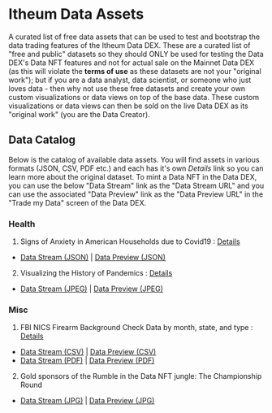 # Itheum Data Assets

A curated list of free data assets that can be used to test and bootstrap the data trading features of the Itheum Data DEX. These are a curated list of "free and public" datasets so they should ONLY be used for testing the Data DEX's Data NFT features and not for actual sale on the Mainnet Data DEX (as this will violate the **terms of use** as these datasets are not your "original work"); but if you are a data analyst, data scientist, or someone who just loves data - then why not use these free datasets and create your own custom visualizations or data views on top of the base data. These custom visualizations or data views can then be sold on the live Data DEX as its "original work" (you are the Data Creator).

## Data Catalog

Below is the catalog of available data assets. You will find assets in various formats (JSON, CSV, PDF etc.) and each has it's own _Details_ link so you can learn more about the original dataset. To mint a Data NFT in the Data DEX, you can use the below "Data Stream" link as the "Data Stream URL" and you can use the associated "Data Preview" link as the "Data Preview URL" in the "Trade my Data" screen of the Data DEX.

### Health

1. Signs of Anxiety in American Households due to Covid19 : [Details](https://github.com/Itheum/data-assets/blob/main/Health/H1__Signs_of_Anxiety_in_American_Households_due_to_Covid19)

- [Data Stream (JSON)](https://raw.githubusercontent.com/Itheum/data-assets/main/Health/H1__Signs_of_Anxiety_in_American_Households_due_to_Covid19/dataset.json) | [Data Preview (JSON)](https://raw.githubusercontent.com/Itheum/data-assets/main/Health/H1__Signs_of_Anxiety_in_American_Households_due_to_Covid19/preview.json)

2. Visualizing the History of Pandemics : [Details](https://github.com/Itheum/data-assets/blob/main/Health/H2__Visualizing_the_History_of_Pandemics)

- [Data Stream (JPEG)](https://raw.githubusercontent.com/Itheum/data-assets/main/Health/H2__Visualizing_the_History_of_Pandemics/dataset.jpeg) | [Data Preview (JPEG)](https://raw.githubusercontent.com/Itheum/data-assets/main/Health/H2__Visualizing_the_History_of_Pandemics/preview.jpeg)

### Misc

1. FBI NICS Firearm Background Check Data by month, state, and type : [Details](https://github.com/Itheum/data-assets/blob/main/Misc/M1__FBI_Firearm_Background_Check_Data)

- [Data Stream (CSV)](https://raw.githubusercontent.com/Itheum/data-assets/main/Misc/M1__FBI_Firearm_Background_Check_Data/csv/dataset.csv) | [Data Preview (CSV)](https://raw.githubusercontent.com/Itheum/data-assets/main/Misc/M1__FBI_Firearm_Background_Check_Data/csv/preview.csv)
- [Data Stream (PDF)](https://raw.githubusercontent.com/Itheum/data-assets/main/Misc/M1__FBI_Firearm_Background_Check_Data/pdf/dataset.pdf) | [Data Preview (PDF)](https://raw.githubusercontent.com/Itheum/data-assets/main/Misc/M1__FBI_Firearm_Background_Check_Data/pdf/preview.pdf)

2. Gold sponsors of the Rumble in the Data NFT jungle: The Championship Round

- [Data Stream (JPG)](https://raw.githubusercontent.com/Itheum/data-assets/main/Misc/Gold_Sponsors/DataPreview.jpg) | [Data Preview (JPG)](https://raw.githubusercontent.com/Itheum/data-assets/main/Misc/Gold_Sponsors/DataStream.jpg)
